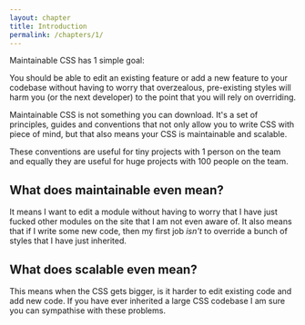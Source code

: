 ```yaml
---
layout: chapter
title: Introduction
permalink: /chapters/1/
---
```


Maintainable CSS has 1 simple goal:

You should be able to edit an existing feature or add a new feature to your codebase without having to worry that overzealous, pre-existing styles will harm you (or the next developer) to the point that you will rely on overriding.

Maintainable CSS is not something you can download. It's a set of principles, guides and conventions that not only allow you to write CSS with piece of mind, but that also means your CSS is maintainable and scalable.

These conventions are useful for tiny projects with 1 person on the team and equally they are useful for huge projects with 100 people on the team.

## What does maintainable even mean?

It means I want to edit a module without having to worry that I have just fucked other modules on the site that I am not even aware of. It also means that if I write some new code, then my first job *isn't* to override a bunch of styles that I have just inherited.

## What does scalable even mean?

This means when the CSS gets bigger, is it harder to edit existing code and add new code. If you have ever inherited a large CSS codebase I am sure you can sympathise with these problems.
